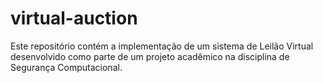 # virtual-auction
Este repositório contém a implementação de um sistema de Leilão Virtual desenvolvido como parte de um projeto acadêmico na disciplina de Segurança Computacional.
